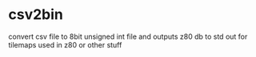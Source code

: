 # csv2bin
convert csv file to 8bit unsigned int file and outputs z80 db to std out for tilemaps used in z80 or other stuff